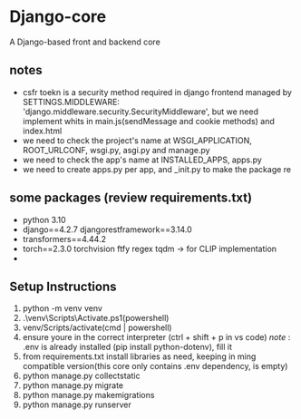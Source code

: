 # Django-core

A Django-based front and backend core

## notes
- csfr toekn is a security method required in django frontend  managed by SETTINGS.MIDDLEWARE: 'django.middleware.security.SecurityMiddleware', but we need implement whits in main.js(sendMessage and cookie methods) and index.html
- we need to check the project's name at WSGI_APPLICATION, ROOT_URLCONF, wsgi.py, asgi.py and manage.py 
- we need to check the app's name at INSTALLED_APPS, apps.py
- we need to create apps.py per app, and _init.py to make the package re

## some packages (review requirements.txt)
- python 3.10 
- django==4.2.7 djangorestframework==3.14.0 
- transformers==4.44.2
- torch==2.3.0 torchvision ftfy regex tqdm → for CLIP implementation
- 
## Setup Instructions
1. python -m venv venv
2. .\venv\Scripts\Activate.ps1(powershell)
2. venv/Scripts/activate(cmd | powershell)
3. ensure youre in the correct interpreter (ctrl + shift + p in vs code)
    *note* : .env is already installed (pip install python-dotenv), fill it
4. from requirements.txt install libraries as need, keeping in ming compatible version(this core only contains .env dependency, is empty)
5. python manage.py collectstatic
6. python manage.py migrate
7. python manage.py makemigrations
8. python manage.py runserver 